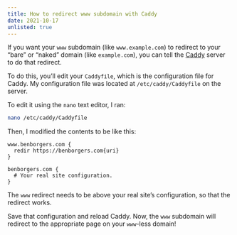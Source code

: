 ```yaml
---
title: How to redirect www subdomain with Caddy
date: 2021-10-17
unlisted: true
---
```


If you want your `www` subdomain (like `www.example.com`) to redirect to your “bare” or “naked” domain (like `example.com`), you can tell the [Caddy](https://caddyserver.com) server to do that redirect.

To do this, you’ll edit your `Caddyfile`, which is the configuration file for Caddy. My configuration file was located at `/etc/caddy/Caddyfile` on the server.

To edit it using the `nano` text editor, I ran:

```sh
nano /etc/caddy/Caddyfile
```

Then, I modified the contents to be like this:

```
www.benborgers.com {
  redir https://benborgers.com{uri}
}

benborgers.com {
  # Your real site configuration.
}
```

The `www` redirect needs to be above your real site’s configuration, so that the redirect works.

Save that configuration and reload Caddy. Now, the `www` subdomain will redirect to the appropriate page on your `www`-less domain!
